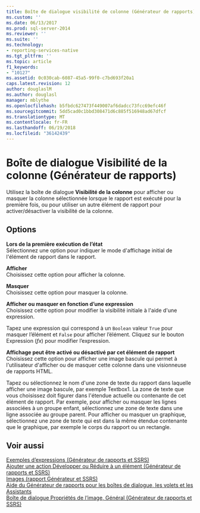 ```yaml
---
title: Boîte de dialogue visibilité de colonne (Générateur de rapports) | Documents Microsoft
ms.custom: ''
ms.date: 06/13/2017
ms.prod: sql-server-2014
ms.reviewer: ''
ms.suite: ''
ms.technology:
- reporting-services-native
ms.tgt_pltfrm: ''
ms.topic: article
f1_keywords:
- "10127"
ms.assetid: 0c030cab-6087-45a5-99f0-c7bd693f20a1
caps.latest.revision: 12
author: douglaslM
ms.author: douglasl
manager: mblythe
ms.openlocfilehash: b5fbdc627473f449007af6dadcc73fcc69efc46f
ms.sourcegitcommit: 5dd5cad0c1bbd308471d6c885f516948ad67dfcf
ms.translationtype: MT
ms.contentlocale: fr-FR
ms.lasthandoff: 06/19/2018
ms.locfileid: "36142439"
---
```

# <a name="column-visibility-dialog-box-report-builder"></a>Boîte de dialogue Visibilité de la colonne (Générateur de rapports)
  Utilisez la boîte de dialogue **Visibilité de la colonne** pour afficher ou masquer la colonne sélectionnée lorsque le rapport est exécuté pour la première fois, ou pour utiliser un autre élément de rapport pour activer/désactiver la visibilité de la colonne.  
  
## <a name="options"></a>Options  
 **Lors de la première exécution de l’état**  
 Sélectionnez une option pour indiquer le mode d'affichage initial de l'élément de rapport dans le rapport.  
  
 **Afficher**  
 Choisissez cette option pour afficher la colonne.  
  
 **Masquer**  
 Choisissez cette option pour masquer la colonne.  
  
 **Afficher ou masquer en fonction d’une expression**  
 Choisissez cette option pour modifier la visibilité initiale à l'aide d'une expression.  
  
 Tapez une expression qui correspond à un `Boolean` valeur `True` pour masquer l’élément et `False` pour afficher l’élément. Cliquez sur le bouton Expression (*fx*) pour modifier l’expression.  
  
 **Affichage peut être activé ou désactivé par cet élément de rapport**  
 Choisissez cette option pour afficher une image bascule qui permet à l'utilisateur d'afficher ou de masquer cette colonne dans une visionneuse de rapports HTML.  
  
 Tapez ou sélectionnez le nom d'une zone de texte du rapport dans laquelle afficher une image bascule, par exemple Textbox1. La zone de texte que vous choisissez doit figurer dans l'étendue actuelle ou contenante de cet élément de rapport. Par exemple, pour afficher ou masquer les lignes associées à un groupe enfant, sélectionnez une zone de texte dans une ligne associée au groupe parent. Pour afficher ou masquer un graphique, sélectionnez une zone de texte qui est dans la même étendue contenante que le graphique, par exemple le corps du rapport ou un rectangle.  
  
## <a name="see-also"></a>Voir aussi  
 [Exemples d’expressions &#40;Générateur de rapports et SSRS&#41;](report-design/expression-examples-report-builder-and-ssrs.md)   
 [Ajouter une action Développer ou Réduire à un élément &#40;Générateur de rapports et SSRS&#41;](report-design/add-an-expand-or-collapse-action-to-an-item-report-builder-and-ssrs.md)   
 [Images &#40;rapport Générateur et SSRS&#41;](report-design/images-report-builder-and-ssrs.md)   
 [Aide du Générateur de rapports pour les boîtes de dialogue, les volets et les Assistants](../../2014/reporting-services/report-builder-help-for-dialog-boxes-panes-and-wizards.md)   
 [Boîte de dialogue Propriétés de l’image, Général &#40;Générateur de rapports et SSRS&#41;](../../2014/reporting-services/image-properties-dialog-box-general-report-builder-and-ssrs.md)  
  
  